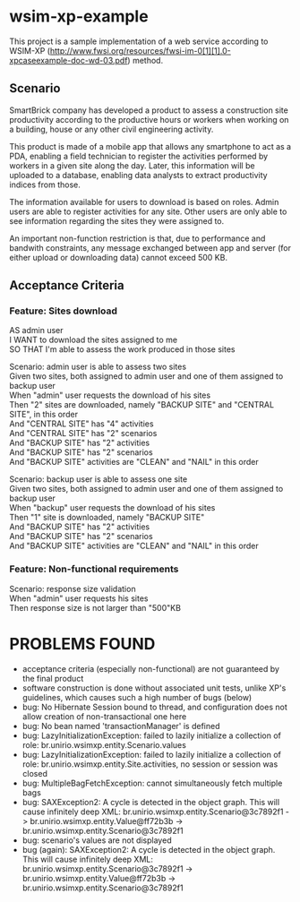wsim-xp-example
===============

This project is a sample implementation of a web service according to WSIM-XP (http://www.fwsi.org/resources/fwsi-im-0[1][1].0-xpcaseexample-doc-wd-03.pdf) method.

Scenario
--------

SmartBrick company has developed a product to assess a construction site productivity according to the productive
hours or workers when working on a building, house or any other civil engineering activity.

This product is made of a mobile app that allows any smartphone to act as a PDA, enabling a field technician to register
the activities performed by workers in a given site along the day. Later, this information will be uploaded to a database,
enabling data analysts to extract productivity indices from those.

The information available for users to download is based on roles. Admin users are able to register activities for
any site. Other users are only able to see information regarding the sites they were assigned to.

An important non-function restriction is that, due to performance and bandwith constraints, any message exchanged between
app and server (for either upload or downloading data) cannot exceed 500 KB.

Acceptance Criteria
-------------------

### Feature: Sites download  
  
  AS admin user  
  I WANT to download the sites assigned to me  
  SO THAT I'm able to assess the work produced in those sites  

  Scenario: admin user is able to assess two sites  
    Given two sites, both assigned to admin user and one of them assigned to backup user  
    When "admin" user requests the download of his sites  
    Then "2" sites are downloaded, namely "BACKUP SITE" and "CENTRAL SITE", in this order  
    And "CENTRAL SITE" has "4" activities  
    And "CENTRAL SITE" has "2" scenarios  
    And "BACKUP SITE" has "2" activities  
    And "BACKUP SITE" has "2" scenarios  
    And "BACKUP SITE" activities are "CLEAN" and "NAIL" in this order  

  Scenario: backup user is able to assess one site  
    Given two sites, both assigned to admin user and one of them assigned to backup user  
    When "backup" user requests the download of his sites  
    Then "1" site is downloaded, namely "BACKUP SITE"  
    And "BACKUP SITE" has "2" activities  
    And "BACKUP SITE" has "2" scenarios  
    And "BACKUP SITE" activities are "CLEAN" and "NAIL" in this order  
  
  
### Feature: Non-functional requirements  
  
  Scenario: response size validation  
    When "admin" user requests his sites  
    Then response size is not larger than "500"KB  

PROBLEMS FOUND
==============
- acceptance criteria (especially non-functional) are not guaranteed by the final product
- software construction is done without associated unit tests, unlike XP's guidelines, which causes such a high number of bugs (below)
- bug: No Hibernate Session bound to thread, and configuration does not allow creation of non-transactional one here
- bug: No bean named 'transactionManager' is defined
- bug: LazyInitializationException: failed to lazily initialize a collection of role: br.unirio.wsimxp.entity.Scenario.values
- bug: LazyInitializationException: failed to lazily initialize a collection of role: br.unirio.wsimxp.entity.Site.activities, no session or session was closed
- bug: MultipleBagFetchException: cannot simultaneously fetch multiple bags
- bug: SAXException2: A cycle is detected in the object graph. This will cause infinitely deep XML: br.unirio.wsimxp.entity.Scenario@3c7892f1 -> br.unirio.wsimxp.entity.Value@ff72b3b -> br.unirio.wsimxp.entity.Scenario@3c7892f1
- bug: scenario's values are not displayed
- bug (again): SAXException2: A cycle is detected in the object graph. This will cause infinitely deep XML: br.unirio.wsimxp.entity.Scenario@3c7892f1 -> br.unirio.wsimxp.entity.Value@ff72b3b -> br.unirio.wsimxp.entity.Scenario@3c7892f1